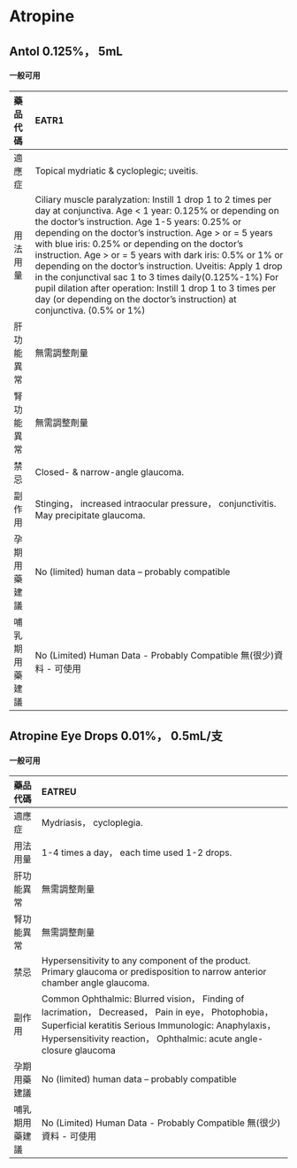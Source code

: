 # Atropine

## Antol 0.125%， 5mL

#### 一般可用

| 藥品代碼       | EATR1                                                                                                                                                                                                                                                                                                                                                                                                                                                                                                                                                                                                                 |
|:---------------|:----------------------------------------------------------------------------------------------------------------------------------------------------------------------------------------------------------------------------------------------------------------------------------------------------------------------------------------------------------------------------------------------------------------------------------------------------------------------------------------------------------------------------------------------------------------------------------------------------------------------|
| 適應症         | Topical mydriatic & cycloplegic; uveitis.                                                                                                                                                                                                                                                                                                                                                                                                                                                                                                                                                                             |
| 用法用量       | Ciliary muscle paralyzation: Instill 1 drop 1 to 2 times per day at conjunctiva. Age < 1 year: 0.125% or depending on the doctor’s instruction. Age 1-5 years: 0.25% or depending on the doctor’s instruction. Age > or = 5 years with blue iris: 0.25% or depending on the doctor’s instruction. Age > or = 5 years with dark iris: 0.5% or 1% or depending on the doctor’s instruction. Uveitis: Apply 1 drop in the conjunctival sac 1 to 3 times daily(0.125%-1%) For pupil dilation after operation: Instill 1 drop 1 to 3 times per day (or depending on the doctor’s instruction) at conjunctiva. (0.5% or 1%) |
| 肝功能異常     | 無需調整劑量                                                                                                                                                                                                                                                                                                                                                                                                                                                                                                                                                                                                          |
| 腎功能異常     | 無需調整劑量                                                                                                                                                                                                                                                                                                                                                                                                                                                                                                                                                                                                          |
| 禁忌           | Closed- & narrow-angle glaucoma.                                                                                                                                                                                                                                                                                                                                                                                                                                                                                                                                                                                      |
| 副作用         | Stinging， increased intraocular pressure， conjunctivitis. May precipitate glaucoma.                                                                                                                                                                                                                                                                                                                                                                                                                                                                                                                                 |
| 孕期用藥建議   | No (limited) human data – probably compatible                                                                                                                                                                                                                                                                                                                                                                                                                                                                                                                                                                         |
| 哺乳期用藥建議 | No (Limited) Human Data - Probably Compatible 無(很少)資料 - 可使用                                                                                                                                                                                                                                                                                                                                                                                                                                                                                                                                                   |

## Atropine Eye Drops 0.01%， 0.5mL/支

#### 一般可用

| 藥品代碼       | EATREU                                                                                                                                                                                                                             |
|:---------------|:-----------------------------------------------------------------------------------------------------------------------------------------------------------------------------------------------------------------------------------|
| 適應症         | Mydriasis， cycloplegia.                                                                                                                                                                                                           |
| 用法用量       | 1-4 times a day， each time used 1-2 drops.                                                                                                                                                                                        |
| 肝功能異常     | 無需調整劑量                                                                                                                                                                                                                       |
| 腎功能異常     | 無需調整劑量                                                                                                                                                                                                                       |
| 禁忌           | Hypersensitivity to any component of the product. Primary glaucoma or predisposition to narrow anterior chamber angle glaucoma.                                                                                                    |
| 副作用         | Common Ophthalmic: Blurred vision， Finding of lacrimation， Decreased， Pain in eye， Photophobia， Superficial keratitis Serious Immunologic: Anaphylaxis， Hypersensitivity reaction， Ophthalmic: acute angle-closure glaucoma |
| 孕期用藥建議   | No (limited) human data – probably compatible                                                                                                                                                                                      |
| 哺乳期用藥建議 | No (Limited) Human Data - Probably Compatible 無(很少)資料 - 可使用                                                                                                                                                                |

